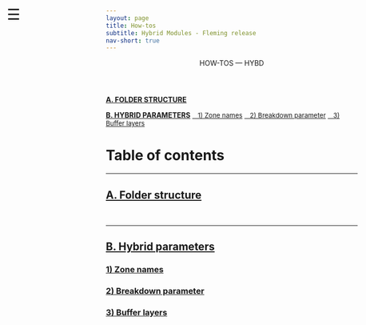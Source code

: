 ```yaml
---
layout: page
title: How-tos
subtitle: Hybrid Modules - Fleming release
nav-short: true
---
```


<div id="mySidenav" class="sidenav">
  <a href="javascript:void(0)" class="closebtn" onclick="closeNav()"><i class='fa fa-times'></i></a>
  <header>HOW-TOS — HYBD</header>
  <a href="https://hystrath.github.io/how-tos-hybrids-fleming/how-tos-cfddsmc-fleming-folderstructure/"><b>A. FOLDER STRUCTURE</b></a>
<!--  <a href="https://hystrath.github.io/how-tos-hybrids-fleming/how-tos-cfddsmc-fleming-folderstructure/#1-species-thermophysical-properties"><span style="font-size:13px">&nbsp;&nbsp; 1) Species thermo props</span></a>-->
<!--  <a href="https://hystrath.github.io/how-tos-hybrids-fleming/how-tos-cfddsmc-fleming-folderstructure/#2-addingremoving-energy-modes" style="background-color:#FFE6E6; padding-top:4px; padding-bottom:4px"><span style="font-size:13px">&nbsp;&nbsp; 2) +/- energy modes</span></a>-->
<!--  <a href="https://hystrath.github.io/how-tos-hybrids-fleming/how-tos-cfddsmc-fleming-folderstructure/#3-choosing-a-thermodem-dictionary" style="background-color:#FFE6E6; padding-top:4px"><span style="font-size:13px">&nbsp;&nbsp; 3) <i>thermoDEM</i> dictionary</span></a>-->

  <a href="https://hystrath.github.io/how-tos-hybrids-fleming/how-tos-cfddsmc-fleming-hybridparams/"><b>B. HYBRID PARAMETERS</b></a>
  <a href="https://hystrath.github.io/how-tos-hybrids-fleming/how-tos-cfddsmc-fleming-hybridparams/#1-zone-names"><span style="font-size:13px">&nbsp;&nbsp; 1) Zone names</span></a>
  <a href="https://hystrath.github.io/how-tos-hybrids-fleming/how-tos-cfddsmc-fleming-hybridparams/#2-breakdown-parameter"><span style="font-size:13px">&nbsp;&nbsp; 2) Breakdown parameter</span></a>
  <a href="https://hystrath.github.io/how-tos-hybrids-fleming/how-tos-cfddsmc-fleming-hybridparams/#3-buffer-layers"><span style="font-size:13px">&nbsp;&nbsp; 3) Buffer layers</span></a>
</div>

<span style="position: fixed;font-size:30px;cursor:pointer; margin:0px; top:60px;left:30px;" onclick="reopenNav()">&#9776;</span>

<script>
function openNav() {
  document.getElementById("mySidenav").style.width = "225px";
  document.getElementById("mySidenav").style.transition = "0s";
}

function closeNav() {
  document.getElementById("mySidenav").style.width = "0px";
}

function reopenNav() {
  document.getElementById("mySidenav").style.width = "225px";
  document.getElementById("mySidenav").style.transition = "0.5s";
}

openNav()
</script>


# Table of contents

---  
## [A. Folder structure](https://hystrath.github.io/how-tos-hybrids-fleming/how-tos-cfddsmc-fleming-folderstructure/)
<!--### [1) Species thermophysical properties](https://hystrath.github.io/how-tos-hybrids-fleming/how-tos-cfddsmc-fleming-folderstructure/#1-species-thermophysical-properties)-->
<!--### [2) Adding/removing energy modes](https://hystrath.github.io/how-tos-hybrids-fleming/how-tos-cfddsmc-fleming-folderstructure/#2-addingremoving-energy-modes)-->
<!--+ **[2.1 Disabling/enabling the vibrational mode of a molecule](https://hystrath.github.io/how-tos-hybrids-fleming/how-tos-cfddsmc-fleming-folderstructure/#21-disablingenabling-the-vibrational-mode-of-a-molecule)**  -->
<!--+ **[2.2 Disabling/enabling the electronic mode of a particle](https://hystrath.github.io/how-tos-hybrids-fleming/how-tos-cfddsmc-fleming-folderstructure/#22-disablingenabling-the-electronic-mode-of-a-particle)**  -->

<!--### [3) Choosing a thermoDEM dictionary](https://hystrath.github.io/how-tos-hybrids-fleming/how-tos-cfddsmc-fleming-folderstructure/#3-choosing-a-thermodem-dictionary)-->

<br>

---  
## [B. Hybrid parameters](https://hystrath.github.io/how-tos-hybrids-fleming/how-tos-cfddsmc-fleming-hybridparams/)
### [1) Zone names](https://hystrath.github.io/how-tos-hybrids-fleming/how-tos-cfddsmc-fleming-hybridparams/#1-zone-names)
<!--+ **[1.1 Inviscid simulation](https://hystrath.github.io/how-tos-hybrids-fleming/how-tos-cfddsmc-fleming-hybridparams/#11-inviscid-simulation)**  -->
<!--+ **[1.2 Viscous simulation with constant shear viscosity and thermal conductivity](https://hystrath.github.io/how-tos-hybrids-fleming/how-tos-cfddsmc-fleming-hybridparams/#12-viscous-simulation-with-constant-shear-viscosity-and-thermal-conductivity)**  -->
<!--+ **[1.3 Other transport models](https://hystrath.github.io/how-tos-hybrids-fleming/how-tos-cfddsmc-fleming-hybridparams/#13-other-transport-models)**  -->
<!--+ **[1.4 Print species shear viscosity and thermal conductivity](https://hystrath.github.io/how-tos-hybrids-fleming/how-tos-cfddsmc-fleming-hybridparams/#14-print-species-shear-viscosity-and-thermal-conductivity)**  -->

### [2) Breakdown parameter](https://hystrath.github.io/how-tos-hybrids-fleming/how-tos-cfddsmc-fleming-hybridparams/#2-breakdown-parameter)  

### [3) Buffer layers](https://hystrath.github.io/how-tos-hybrids-fleming/how-tos-cfddsmc-fleming-hybridparams/#3-buffer-layers)  
<!--+ **[3.1 Disable multi-species diffusion](https://hystrath.github.io/how-tos-hybrids-fleming/how-tos-cfddsmc-fleming-hybridparams/#31-disable-multi-species-diffusion)**  -->
<!--+ **[3.2 Lewis number model](https://hystrath.github.io/how-tos-hybrids-fleming/how-tos-cfddsmc-fleming-hybridparams/#32-lewis-number-model)**  -->
<!--+ **[3.3 Fick's law and binary diffusion models](https://hystrath.github.io/how-tos-hybrids-fleming/how-tos-cfddsmc-fleming-hybridparams/#33-ficks-law-and-binary-diffusion-models)**  -->
<!--+ **[3.4 SCEBD model](https://hystrath.github.io/how-tos-hybrids-fleming/how-tos-cfddsmc-fleming-hybridparams/#34-scebd-model)**  -->
<!--+ **[3.5 Additional features (to Fick and SCEBD models)](https://hystrath.github.io/how-tos-hybrids-fleming/how-tos-cfddsmc-fleming-hybridparams/#35-additional-features-to-fick-and-scebd-models)**  -->
